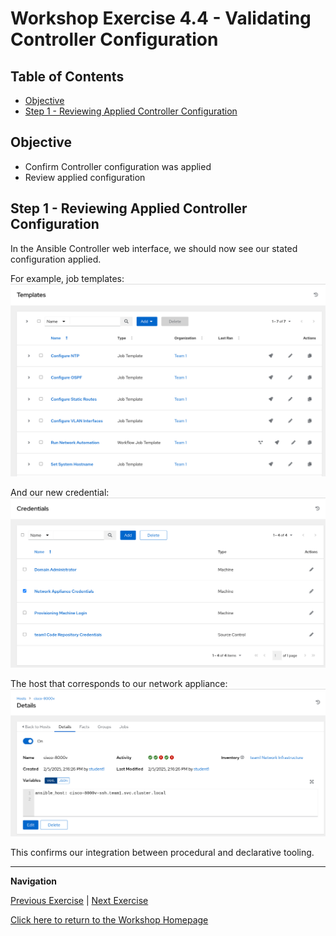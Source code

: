 # Workshop Exercise 4.4 - Validating Controller Configuration

## Table of Contents

* [Objective](#objective)
* [Step 1 - Reviewing Applied Controller Configuration](#step-1---reviewing-applied-controller-configuration)

## Objective

* Confirm Controller configuration was applied
* Review applied configuration

## Step 1 - Reviewing Applied Controller Configuration
In the Ansible Controller web interface, we should now see our stated configuration applied.

For example, job templates:
![Controller Job Templates](../images/controller-job-templates.png)

And our new credential:
![Controller Credentials](../images/controller-credentials.png)

The host that corresponds to our network appliance:
![Controller Host](../images/controller-appliance-host.png)

This confirms our integration between procedural and declarative tooling.

---
**Navigation**

[Previous Exercise](../4.3-adding-chart-to-argocd/) | [Next Exercise](../5.1-adding-postsync-job/)

[Click here to return to the Workshop Homepage](../../README.md)
